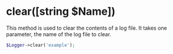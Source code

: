 # clear([string $Name])
This method is used to clear the contents of a log file. It takes one parameter, the name of the log file to clear.

```php
$Logger->clear('example');
```
